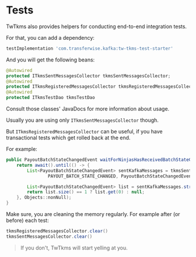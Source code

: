 # Tests

TwTkms also provides helpers for conducting end-to-end integration tests.

For that, you can add a dependency:
```groovy
testImplementation 'com.transferwise.kafka:tw-tkms-test-starter'
```

And you will get the following beans:
```java
@Autowired
protected ITkmsSentMessagesCollector tkmsSentMessagesCollector;
@Autowired
protected ITkmsRegisteredMessagesCollector tkmsRegisteredMessagesCollector;
@Autowired
protected ITkmsTestDao tkmsTestDao
```

Consult those classes' JavaDocs for more information about usage.

Usually you are using only `ITkmsSentMessagesCollector` though.

But `ITkmsRegisteredMessagesCollector` can be useful, if you have transactional tests which get rolled back at the end.

For example:
```java
public PayoutBatchStateChangedEvent waitForNinjasHasReceivedBatchStateChange(Long batchId) {
    return await().until(() -> {
        List<PayoutBatchStateChangedEvent> sentKafkaMessages = tkmsSentMessagesCollector.getSentJsonMessages(
                PAYOUT_BATCH_STATE_CHANGED, PayoutBatchStateChangedEvent.class);

        List<PayoutBatchStateChangedEvent> list = sentKafkaMessages.stream().filter((m) -> m.getBatchId().equals(batchId)).collect(Collectors.toList());
        return list.size() == 1 ? list.get(0) : null;
    }, Objects::nonNull);
}
```

Make sure, you are cleaning the memory regularly. For example after (or before) each test:
```java
tkmsRegisteredMessagesCollector.clear()
tkmsSentMessagesCollector.clear()
```

> If you don't, TwTkms will start yelling at you.